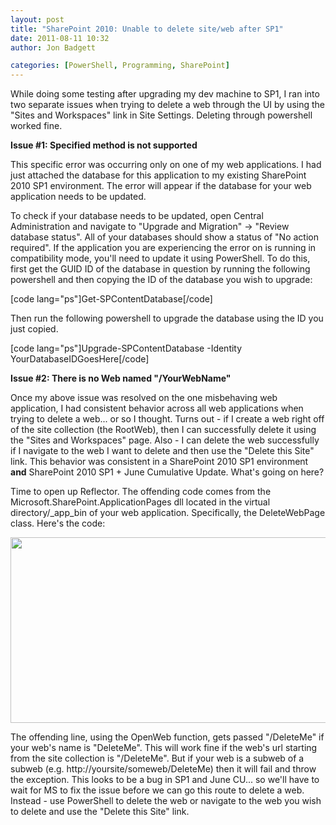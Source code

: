 ```yaml
---
layout: post
title: "SharePoint 2010: Unable to delete site/web after SP1"
date: 2011-08-11 10:32
author: Jon Badgett

categories: [PowerShell, Programming, SharePoint]
---
```

While doing some testing after upgrading my dev machine to SP1, I ran into two separate issues when trying to delete a web through the UI by using the "Sites and Workspaces" link in Site Settings. Deleting through powershell worked fine.

<strong>Issue #1: Specified method is not supported<a href="http://social.msdn.microsoft.com/Forums/en-ZA/sharepoint2010general/thread/897f2c01-aebb-449d-bda9-2e6fda81a897?outputAs=rss" rel="nofollow"><img src="http://i2.social.s-msft.com/Forums/resources/images/trans.gif?cver=1864.923%0d%0a" alt="" /></a></strong>

This specific error was occurring only on one of my web applications. I had just attached the database for this application to my existing SharePoint 2010 SP1 environment. The error will appear if the database for your web application needs to be updated.

To check if your database needs to be updated, open Central Administration and navigate to "Upgrade and Migration" -&gt; "Review database status". All of your databases should show a status of "No action required". If the application you are experiencing the error on is running in compatibility mode, you'll need to update it using PowerShell. To do this, first get the GUID ID of the database in question by running the following powershell and then copying the ID of the database you wish to upgrade:

[code lang="ps"]Get-SPContentDatabase[/code]

Then run the following powershell to upgrade the database using the ID you just copied.

[code lang="ps"]Upgrade-SPContentDatabase -Identity YourDatabaseIDGoesHere[/code]

<strong>Issue #2: There is no Web named "/YourWebName"</strong>

Once my above issue was resolved on the one misbehaving web application, I had consistent behavior across all web applications when trying to delete a web... or so I thought. Turns out - if I create a web right off of the site collection (the RootWeb), then I can successfully delete it using the "Sites and Workspaces" page. Also - I can delete the web successfully if I navigate to the web I want to delete and then use the "Delete this Site" link. This behavior was consistent in a SharePoint 2010 SP1 environment <strong>and</strong> SharePoint 2010 SP1 + June Cumulative Update. What's going on here?

Time to open up Reflector. The offending code comes from the Microsoft.SharePoint.ApplicationPages dll located in the virtual directory/_app_bin of your web application. Specifically, the DeleteWebPage class. Here's the code:

<img class="aligncenter size-full wp-image-262" title="BtnDelete_Click" src="http://www.jonthenerd.com/wp-content/uploads/2011/08/BtnDelete_Click.png" alt="" width="540" height="297" />

The offending line, using the OpenWeb function, gets passed "/DeleteMe" if your web's name is "DeleteMe". This will work fine if the web's url starting from the site collection is "/DeleteMe". But if your web is a subweb of a subweb (e.g. http://yoursite/someweb/DeleteMe) then it will fail and throw the exception. This looks to be a bug in SP1 and June CU... so we'll have to wait for MS to fix the issue before we can go this route to delete a web. Instead - use PowerShell to delete the web or navigate to the web you wish to delete and use the "Delete this Site" link.
